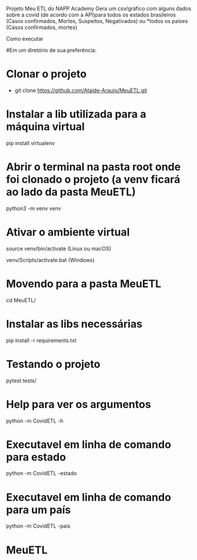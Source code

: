 Projeto Meu ETL do NAPP Academy
Gera um csv/gráfico com alguns dados sobre a covid
(de acordo com a API)para todos os
estados brasileiros (Casos confirmados, Mortes, Suspeitos,	Negativados)
ou *todos os países (Casos confirmados, mortes)

Como executar

#Em um diretório de sua preferência:

# Clonar o projeto
- git clone https://github.com/Ataide-Araujo/MeuETL.git

# Instalar a lib utilizada para a máquina virtual
pip install virtualenv

# Abrir o terminal na pasta root onde foi clonado o projeto (a venv ficará ao lado da pasta MeuETL)
python3 -m venv venv

# Ativar o ambiente virtual
source venv/bin/activate  (Linux ou macOS)

venv/Scripts/activate.bat  (Windows)

# Movendo para a pasta MeuETL
cd MeuETL/

# Instalar as libs necessárias
pip install -r requirements.txt

# Testando o projeto
pytest tests/

# Help para ver os argumentos
python -m CovidETL -h

# Executavel em linha de comando para estado
python -m CovidETL -estado

# Executavel em linha de comando para um país
python -m CovidETL -pais
# MeuETL
